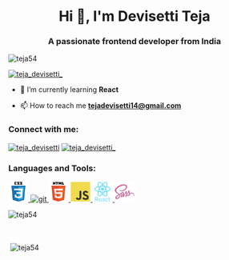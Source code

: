 <h1 align="center">Hi 👋, I'm Devisetti Teja</h1>
<h3 align="center">A passionate frontend developer from India</h3>

<p align="left"> <img src="https://komarev.com/ghpvc/?username=teja54&label=Profile%20views&color=0e75b6&style=flat" alt="teja54" /> </p>
<p align="left"> <a href="https://twitter.com/teja_devisetti_" target="blank"><img src="https://img.shields.io/twitter/follow/teja_devisetti_?logo=twitter&style=for-the-badge" alt="teja_devisetti_" /></a> </p>

- 🌱 I’m currently learning **React**

- 📫 How to reach me **tejadevisetti14@gmail.com**

<h3 align="left">Connect with me:</h3>
<p align="left">
<a href="https://codepen.io/teja_devisetti" target="blank"><img align="center" src="https://res.cloudinary.com/teja54/image/upload/v1615800853/Button-White-Large_h5gzkb.png" alt="teja_devisetti" height="24" width="24" /></a>
<a href="https://twitter.com/teja_devisetti_" target="blank"><img align="center" src="https://res.cloudinary.com/teja54/image/upload/v1622349144/twitter-24_egxeyz.png" alt="teja_devisetti_" height="24" width="24" /></a>
</p>

<h3 align="left">Languages and Tools:</h3>
<p align="left"> <a href="https://www.w3schools.com/css/" target="_blank"> <img src="https://raw.githubusercontent.com/devicons/devicon/master/icons/css3/css3-original-wordmark.svg" alt="css3" width="40" height="40"/> </a> <a href="https://git-scm.com/" target="_blank"> <img src="https://www.vectorlogo.zone/logos/git-scm/git-scm-icon.svg" alt="git" width="40" height="40"/> </a> <a href="https://www.w3.org/html/" target="_blank"> <img src="https://raw.githubusercontent.com/devicons/devicon/master/icons/html5/html5-original-wordmark.svg" alt="html5" width="40" height="40"/> </a> <a href="https://developer.mozilla.org/en-US/docs/Web/JavaScript" target="_blank"> <img src="https://raw.githubusercontent.com/devicons/devicon/master/icons/javascript/javascript-original.svg" alt="javascript" width="40" height="40"/> </a> <a href="https://reactjs.org/" target="_blank"> <img src="https://raw.githubusercontent.com/devicons/devicon/master/icons/react/react-original-wordmark.svg" alt="react" width="40" height="40"/> </a> <a href="https://sass-lang.com" target="_blank"> <img src="https://raw.githubusercontent.com/devicons/devicon/master/icons/sass/sass-original.svg" alt="sass" width="40" height="40"/> </a> </p>

<p><img align="left" src="https://github-readme-stats.vercel.app/api/top-langs?username=teja54&show_icons=true&locale=en&layout=compact" alt="teja54" /></p>
<br>
<br>
<br>
<p>&nbsp;<img align="center" src="https://github-readme-stats.vercel.app/api?username=teja54&show_icons=true&locale=en" alt="teja54" /></p>
